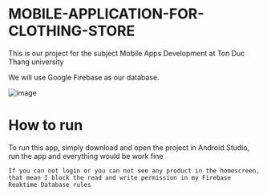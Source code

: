 # MOBILE-APPLICATION-FOR-CLOTHING-STORE

This is our project for the subject Mobile Apps Development at Ton Duc Thang university

We will use Google Firebase as our database.

![image](https://user-images.githubusercontent.com/65771138/143516954-c3894e88-ba36-4272-b103-da565a8f1401.png)

# How to run
To run this app, simply download and open the project in Android Studio, run the app and everything would be work fine

``If you can not login or you can not see any product in the homescreen, that mean I block the read and write permission in my Firebase Reaktime Database rules`` 
